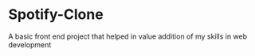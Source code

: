 # Spotify-Clone
A basic front end project that helped in value addition of my skills in web development
